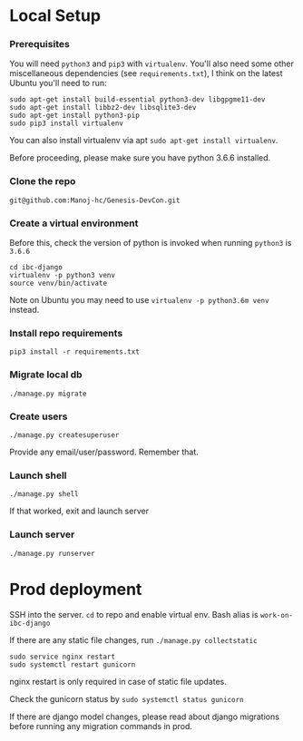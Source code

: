 # Local Setup

### Prerequisites

You will need `python3` and `pip3` with `virtualenv`. You'll also need some other miscellaneous dependencies (see `requirements.txt`), I think on the latest Ubuntu you'll need to run:

```
sudo apt-get install build-essential python3-dev libgpgme11-dev
sudo apt-get install libbz2-dev libsqlite3-dev
sudo apt-get install python3-pip
sudo pip3 install virtualenv
```

You can also install virtualenv via apt `sudo apt-get install virtualenv`.

Before proceeding, please make sure you have python 3.6.6 installed.

### Clone the repo

```
git@github.com:Manoj-hc/Genesis-DevCon.git
```

### Create a virtual environment

Before this, check the version of python is invoked when running `python3` is `3.6.6`

```
cd ibc-django
virtualenv -p python3 venv
source venv/bin/activate
```

Note on Ubuntu you may need to use `virtualenv -p python3.6m venv` instead.

### Install repo requirements

```
pip3 install -r requirements.txt
```

### Migrate local db

```
./manage.py migrate
```

### Create users

```
./manage.py createsuperuser
```

Provide any email/user/password. Remember that.

### Launch shell

```
./manage.py shell
```

If that worked, exit and launch server

### Launch server

```
./manage.py runserver
```

# Prod deployment

SSH into the server. `cd` to repo and enable virtual env. Bash alias is `work-on-ibc-django`

If there are any static file changes, run `./manage.py collectstatic`

```
sudo service nginx restart
sudo systemctl restart gunicorn
```

nginx restart is only required in case of static file updates.

Check the gunicorn status by `sudo systemctl status gunicorn`

If there are django model changes, please read about django migrations before running any migration commands in prod.

